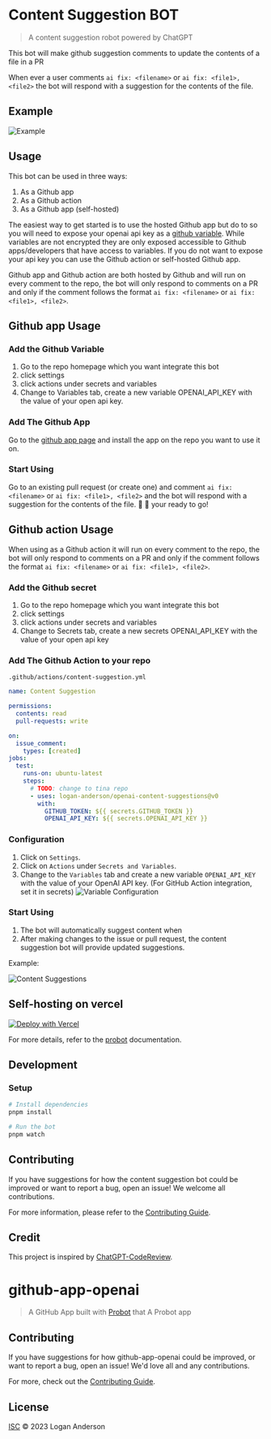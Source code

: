 # Content Suggestion BOT

> A content suggestion robot powered by ChatGPT

This bot will make github suggestion comments to update the contents of a file in a PR

When ever a user comments `ai fix: <filename>` or `ai fix: <file1>, <file2>` the bot will respond with a suggestion for the contents of the file.

## Example

![Example](http://res.cloudinary.com/forestry-demo/image/upload/v1688483462/blog-media/supercharge-markdown-blog/Screenshot_2023-07-04_at_11.03.24_AM_bfqnld.png)

## Usage

This bot can be used in three ways:

1. As a Github app
2. As a Github action
3. As a Github app (self-hosted)

The easiest way to get started is to use the hosted Github app but do to so you will need to expose your openai api key as a [github variable](https://docs.github.com/en/actions/learn-github-actions/variables). While variables are not encrypted they are only exposed accessible to Github apps/developers that have access to variables. If you do not want to expose your api key you can use the Github action or self-hosted Github app.

Github app and Github action are both hosted by Github and will run on every comment to the repo, the bot will only respond to comments on a PR and only if the comment follows the format `ai fix: <filename>` or `ai fix: <file1>, <file2>`.

## Github app Usage

### Add the Github Variable

1. Go to the repo homepage which you want integrate this bot
2. click settings
3. click actions under secrets and variables
4. Change to Variables tab, create a new variable OPENAI_API_KEY with the value of your open api key.

### Add The Github App

Go to the [github app page](#) and install the app on the repo you want to use it on.

### Start Using

Go to an existing pull request (or create one) and comment `ai fix: <filename>` or `ai fix: <file1>, <file2>` and the bot will respond with a suggestion for the contents of the file. :tada: :rocket: your ready to go!

## Github action Usage

When using as a Github action it will run on every comment to the repo, the bot will only respond to comments on a PR and only if the comment follows the format `ai fix: <filename>` or `ai fix: <file1>, <file2>`.

### Add the Github secret

1. Go to the repo homepage which you want integrate this bot
2. click settings
3. click actions under secrets and variables
4. Change to Secrets tab, create a new secrets OPENAI_API_KEY with the value of your open api key

### Add The Github Action to your repo

`.github/actions/content-suggestion.yml`

```yml
name: Content Suggestion

permissions:
  contents: read
  pull-requests: write

on:
  issue_comment:
    types: [created]
jobs:
  test:
    runs-on: ubuntu-latest
    steps:
      # TODO: change to tina repo
      - uses: logan-anderson/openai-content-suggestions@v0
        with:
          GITHUB_TOKEN: ${{ secrets.GITHUB_TOKEN }}
          OPENAI_API_KEY: ${{ secrets.OPENAI_API_KEY }}
```

### Configuration

1. Click on `Settings`.
2. Click on `Actions` under `Secrets and Variables`.
3. Change to the `Variables` tab and create a new variable `OPENAI_API_KEY` with the value of your OpenAI API key. (For GitHub Action integration, set it in secrets)
   ![Variable Configuration](./images/variable-configuration.png)

### Start Using

1. The bot will automatically suggest content when
2. After making changes to the issue or pull request, the content suggestion bot will provide updated suggestions.

Example:

![Content Suggestions](./images/content-suggestions.png)

## Self-hosting on vercel

[![Deploy with Vercel](https://vercel.com/button)](https://vercel.com/new/clone?repository-url=https%3A%2F%2Fgithub.com%2Fvercel%2Fnext.js%2Ftree%2Fcanary%2Fexamples%2Fhello-world)

<!-- Use https://vercel.com/docs/integrations/deploy-button#generate-your-own to generate -->

For more details, refer to the [probot](https://probot.github.io/docs/development/) documentation.

## Development

### Setup

```sh
# Install dependencies
pnpm install

# Run the bot
pnpm watch
```

## Contributing

If you have suggestions for how the content suggestion bot could be improved or want to report a bug, open an issue! We welcome all contributions.

For more information, please refer to the [Contributing Guide](CONTRIBUTING.md).

## Credit

This project is inspired by [ChatGPT-CodeReview](https://github.com/anc95/ChatGPT-CodeReview).

# github-app-openai

> A GitHub App built with [Probot](https://github.com/probot/probot) that A Probot app

## Contributing

If you have suggestions for how github-app-openai could be improved, or want to report a bug, open an issue! We'd love all and any contributions.

For more, check out the [Contributing Guide](CONTRIBUTING.md).

## License

[ISC](LICENSE) © 2023 Logan Anderson
